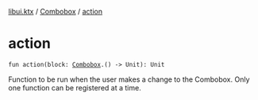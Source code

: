 [libui.ktx](../index.md) / [Combobox](index.md) / [action](./action.md)

# action

`fun action(block: `[`Combobox`](index.md)`.() -> Unit): Unit`

Function to be run when the user makes a change to the Combobox.
Only one function can be registered at a time.

